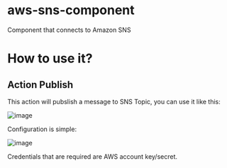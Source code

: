# aws-sns-component

Component that connects to Amazon SNS

# How to use it?

## Action Publish

This action will pubslish a message to SNS Topic, you can use it like this:

![image](https://cloud.githubusercontent.com/assets/56208/13664960/5b428762-e6aa-11e5-9cda-c47b919783ee.png)

Configuration is simple:

![image](https://cloud.githubusercontent.com/assets/56208/13664985/762bd1be-e6aa-11e5-83ff-43520fdbe140.png)

Credentials that are required are AWS account key/secret.

